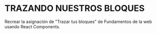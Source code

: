 # TRAZANDO NUESTROS BLOQUES

Recrear la asignación de "Trazar tus bloques" de Fundamentos de la web usando React Components.